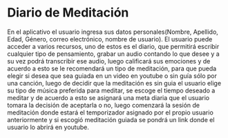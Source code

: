 # Diario de Meditación

En el aplicativo el usuario ingresa sus datos personales(Nombre, Apellido, Edad, Género, correo electrónico, nombre de usuario). El usuario puede acceder a varios recursos, uno de estos es el diario, que permitirá escribir cualquier tipo de pensamiento, grabar un audio contando lo que desee y a su vez podrá transcribir ese audio, luego calificará sus emociones y de acuerdo a esto se le recomendará un tipo de meditación, para que pueda elegir si desea que sea guiada en un video en youtube o sin guía sólo por una canción, luego de decidir que la meditación es sin guia el usuario elige su tipo de música preferida para meditar, se escoge el tiempo deseado a meditar y de acuerdo a esto se asignará una meta diaria que el usuario tomara la decisión de aceptarla o no, luego comenzará la sesión de meditación donde estará el temporizador asignado por el propio usuario anteriormente y si escogió meditación guiada se pondrá un link donde el usuario lo abrirá en youtube.

